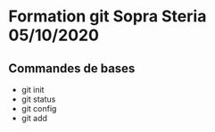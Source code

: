 # Formation git Sopra Steria 05/10/2020

## Commandes de bases

* git init
* git status
* git config
* git add
